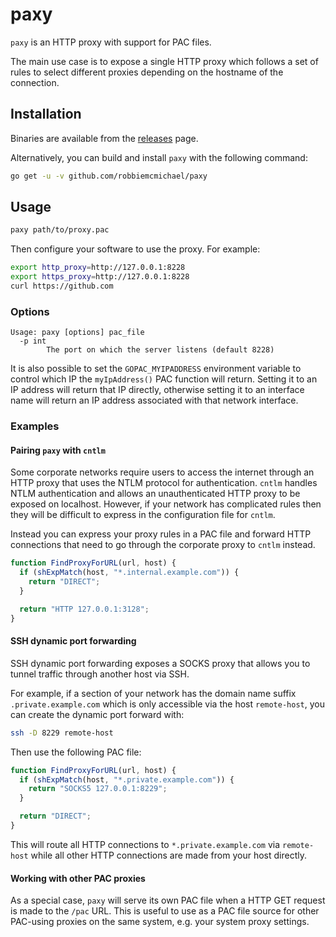 # paxy

`paxy` is an HTTP proxy with support for PAC files.

The main use case is to expose a single HTTP proxy which follows a set of rules
to select different proxies depending on the hostname of the connection.

## Installation

Binaries are available from the [releases][releases] page.

Alternatively, you can build and install `paxy` with the following command:

```bash
go get -u -v github.com/robbiemcmichael/paxy
```

## Usage

```bash
paxy path/to/proxy.pac
```

Then configure your software to use the proxy. For example:

```bash
export http_proxy=http://127.0.0.1:8228
export https_proxy=http://127.0.0.1:8228
curl https://github.com
```

### Options

```
Usage: paxy [options] pac_file
  -p int
    	The port on which the server listens (default 8228)
```

It is also possible to set the `GOPAC_MYIPADDRESS` environment variable
to control which IP the `myIpAddress()` PAC function will return. Setting
it to an IP address will return that IP directly, otherwise setting it
to an interface name will return an IP address associated with that network
interface.

### Examples

#### Pairing `paxy` with `cntlm`

Some corporate networks require users to access the internet through an HTTP
proxy that uses the NTLM protocol for authentication. `cntlm` handles NTLM
authentication and allows an unauthenticated HTTP proxy to be exposed on
localhost. However, if your network has complicated rules then they will be
difficult to express in the configuration file for `cntlm`.

Instead you can express your proxy rules in a PAC file and forward HTTP
connections that need to go through the corporate proxy to `cntlm` instead.

```js
function FindProxyForURL(url, host) {
  if (shExpMatch(host, "*.internal.example.com")) {
    return "DIRECT";
  }

  return "HTTP 127.0.0.1:3128";
}
```

#### SSH dynamic port forwarding

SSH dynamic port forwarding exposes a SOCKS proxy that allows you to tunnel
traffic through another host via SSH.

For example, if a section of your network has the domain name suffix
`.private.example.com` which is only accessible via the host `remote-host`, you
can create the dynamic port forward with:

```bash
ssh -D 8229 remote-host
```

Then use the following PAC file:

```js
function FindProxyForURL(url, host) {
  if (shExpMatch(host, "*.private.example.com")) {
    return "SOCKS5 127.0.0.1:8229";
  }

  return "DIRECT";
}
```

This will route all HTTP connections to `*.private.example.com` via
`remote-host` while all other HTTP connections are made from your host
directly.

#### Working with other PAC proxies

As a special case, `paxy` will serve its own PAC file when a HTTP GET
request is made to the `/pac` URL. This is useful to use as a PAC file
source for other PAC-using proxies on the same system, e.g. your system
proxy settings.

[releases]: https://github.com/robbiemcmichael/paxy/releases
